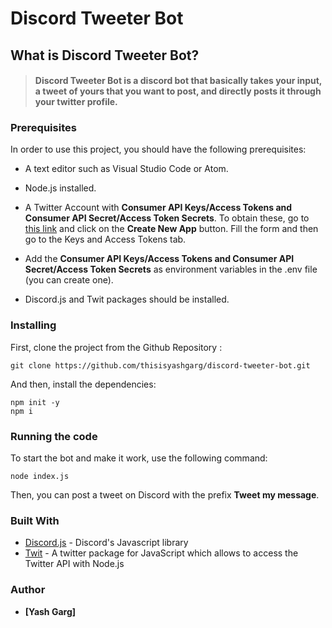 # Discord Tweeter Bot

## What is Discord Tweeter Bot?
> #### Discord Tweeter Bot is a discord bot that basically takes your input, a tweet of yours that you want to post, and directly posts it through your twitter profile.

### Prerequisites

In order to use this project, you should have the following prerequisites:

* A text editor such as Visual Studio Code or Atom.

* Node.js installed.

* A Twitter Account with **Consumer API Keys/Access Tokens and Consumer API Secret/Access Token Secrets**. To obtain these, go to [this link](https://apps.twitter.com/) and click on the **Create New App** button. Fill the form and then go to the Keys and Access Tokens tab. 

* Add the **Consumer API Keys/Access Tokens and Consumer API Secret/Access Token Secrets** as environment variables in the .env file (you can create one).

* Discord.js and Twit packages should be installed.

### Installing

First, clone the project from the Github Repository : 

```
git clone https://github.com/thisisyashgarg/discord-tweeter-bot.git 
```
 And then, install the dependencies:

```
npm init -y
npm i
```

### Running the code

To start the bot and make it work, use the following command:

```
node index.js
```

Then, you can post a tweet on Discord with the prefix **Tweet my message**. 


### Built With

* [Discord.js](https://discord.js.org) - Discord's Javascript library
* [Twit](https://www.npmjs.com/package/twit) - A twitter package for JavaScript which allows to access the Twitter API with Node.js


### Author 

* **[Yash Garg]**

